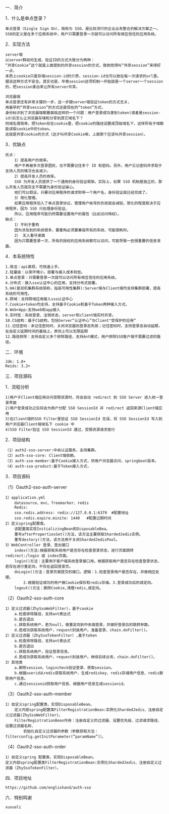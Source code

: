 
一．简介

1．什么是单点登录？

    单点登录（Single Sign On），简称为 SSO，是比较流行的企业业务整合的解决方案之一。
    SSO的定义是在多个应用系统中，用户只需要登录一次就可以访问所有相互信任的应用系统。

2．实现方法

    server端
    以server群如何生成、验证ID的方式大致分为两种：
    “共享Cookie”这个就是上面提到的共享session的方式，我倒觉得叫“共享session”来得好一点，
    本质上cookie只是存储session-id的介质，session-id也可以放在每一次请求的url里。
    据说这种方式不安全。其实也是，毕竟session这项机制一开始就是一个server一个session的，把session拿出来让所有server共享。

    浏览器端
    单点登录还有非常关键的一步，这一步跟server端验证token的方式无关，
    用最早的“共享session”的方式还是现在的“token”方式，
    身份标识到了浏览器端都要面临这样的一个问题：用户登录成功拿到token(或者是session-id)后怎么让浏览器存储和分享到其它域名下？
    同域名很简单，把token存在cookie里，把cookie的路径设置成顶级域名下，这样所有子域都能读取cookie中的token。
    这就是共享cookie的方式（这才叫共享Cookie嘛，上面那个应该叫共享session）。

3．优缺点

    优点：
        1）提高用户的效率。
        用户不再被多次登录困扰，也不需要记住多个 ID 和密码。另外，用户忘记密码并求助于支持人员的情况也会减少。
        2）提高开发人员的效率。
        SSO 为开发人员提供了一个通用的身份验证框架。实际上，如果 SSO 机制是独立的，那么开发人员就完全不需要为身份验证操心。
        他们可以假设，只要对应用程序的请求附带一个用户名，身份验证就已经完成了。
        3）简化管理。
        如果应用程序加入了单点登录协议，管理用户帐号的负担就会减轻。简化的程度取决于应用程序，因为 SSO 只处理身份验证。
        所以，应用程序可能仍然需要设置用户的属性（比如访问特权）。
    缺点：
        1）不利于重构
        因为涉及到的系统很多，要重构必须要兼容所有的系统，可能很耗时。
        2） 无人看守桌面
        因为只需要登录一次，所有的授权的应用系统都可以访问，可能导致一些很重要的信息泄露。
4．本系统特性

    1.简洁：api直观，可快速上手。
    2.轻量级：以来环境小，部署与接入成本较低。
    3.单点登录：只需要登录一次就可以访问所有相互信任的应用系统。
    4.分布式：接入sso认证中心的应用，支持分布式部署。
    5.HA(是双机集群系统简称，指高可用性集群):Server端与Client端均支持集群部署，提高系统的可用性。
    6.跨域：支持跨域应用接入sso认证中心
    7.Cookie+token均支持，支持基于Cookie和基于Token两种接入方式。
    8.Web+App:支持web和app接入
    9.实时性：系统登录、注销状态，server和client端实时共享。
    10.CS结构：基于CS结构，包括Server“认证中心”与Client"受保护的应用“
    11.记住密码：未记住密码时，关闭浏览器则登录态失效；记住密码时，支持登录态自动延期，在自定义延期时间的基础上，原则上可以无限延期
    12.路径排除：支持自定义多个排除路径，支持Ant模式，用户排除SSO客户端不需要过滤的路径。
二．环境

    Jdk: 1.8+
    Reids: 3.2+
三．项目源码

1．流程分析

    1)用户于Client端应用访问受限资源时，将会自动 redirect 到 SSO Server 进入统一登录界面
    2)用户登录成功之后将会为用户分配 SSO SessionId 并 redirect 返回来源Client端应用
    3)在Client端的SSO Filter里验证 SSO SessionId 无误，将 SSO SessionId 写入到用户浏览器Client端域名下 cookie 中
    4)SSO Filter验证 SSO SessionId 通过，受限资源请求放行

2．项目结构

    （1）auth2-sso-server:中央认证服务，支持集群。
    （2）auth-sso-core: Client端依赖。
    （3）auth-sso-member:基于Cookie接入方式，供用户浏览器访问，springboot版本。
    （4）auth-sso-product:基于Token接入方式，
3．项目源码

（1）Oauth2-sso-auth-server

    1）application.yml
        datasource、mvc、freemarker、redis
        Redis:
        sso.redis.address: redis://127.0.0.1:6379  #配置地址
        sso.redis.expire.minite: 1440   #配置过期时间
    2）定义spring配置类。
        该配置类实现InitializingBean和DisposableBea。
        重写afterPropertiesSet()方法，该方法主要获取ShardedJedis实例。
        重写destory()方法，该方法用于关闭ShardedJedisPool。
    3）WebController 登录、登出接口
        index()方法:根据获取系统用户是否存在检查登录状态，进行页面跳转 redirect:/login 或 index页面。
        login()方法：主要用于客户端系统登录接口用。根据获取用户是否存在检查登录状态，若存在进行重定向，不存在返回登录页。
        doLogin()方法：登录页面提交的接口。逻辑：1.检查登录用户是否存在，并做相应处理。
            2.根据验证成功的用户做Cookie保存和redis存储。3.登录成功后的成定向。
        logout()方法：删除Cookie,清理redis,成定向。
（2）Oauth2-sso-auth-core

    1）定义过滤器(ZhySsoWebFilter)，基于cookie
        a.检查排除路径，支持ant表达式
        b.是否退出
        c.获取系统用户，若为null，做重定向到中央端登录，并做好登录后的跳转参数。
        d.若成功获取系统用户，request封装用户。准备登录，chain.doFilter()。
    2）定义过滤器（ZhySsoTokenFilter）,基于token
        a.检查排除路径，支持ant表达式
        b.是否退出
        c.获取系统用户，验证登录信息。
        d.若成功获取系统用户，request封装用户。继续后续业务，chain.doFilter()。
    3）其他类
        a.删除session、logincheck验证登录、获取session。
        b.根据userid从redis获取系统用户、生成rediskey、redis存储用户信息、redis删除用户信息。
        c.通过sessionid获取用户信息、根据用户信息生成sessionid。
（3）Oauth2-sso-auth-member

    1）自定义spring配置类，实现DisposableBean。
        定义内部spring配置类FilterRegistrationBean:实例化ShardedJedis、注册自定义过滤器(ZhySsoWebFilter)。
        FilterRegistrationBean作用：注册自定义的过滤器、设置优先级、过滤请求路径、设置过滤器名称、
            初始化自定义过滤器的参数（参数获取方法：filterconfig.getInitParameter(“paramName”)）。
（4）Oauth2-sso-auth-order

    1）自定义spring 配置类，实现DisposableBean。
    定义内部spring配置类FilterRegistrationBean:实例化ShardedJedis、注册自定义过滤器（ZhySsoTokenFilter）。
四．项目地址

    https://github.com/englishand/auth-sso
六．特别鸣谢

    xuxueli